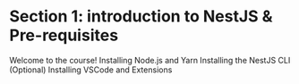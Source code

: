 # Section 1: introduction to NestJS & Pre-requisites


Welcome to the course!
Installing Node.js and Yarn
Installing the NestJS CLI
(Optional) Installing VSCode and Extensions







